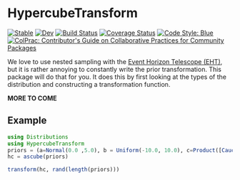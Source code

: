 # HypercubeTransform

[![Stable](https://img.shields.io/badge/docs-stable-blue.svg)](https://ptiede.github.io/HypercubeTransform.jl/stable)
[![Dev](https://img.shields.io/badge/docs-dev-blue.svg)](https://ptiede.github.io/HypercubeTransform.jl/dev)
[![Build Status](https://github.com/ptiede/HypercubeTransform.jl/workflows/CI/badge.svg)](https://github.com/ptiede/HypercubeTransform.jl/actions)
[![Coverage Status](https://coveralls.io/repos/github/ptiede/HypercubeTransform.jl/badge.svg?branch=main)](https://coveralls.io/github/ptiede/HypercubeTransform.jl?branch=main)
[![Code Style: Blue](https://img.shields.io/badge/code%20style-blue-4495d1.svg)](https://github.com/invenia/BlueStyle)
[![ColPrac: Contributor's Guide on Collaborative Practices for Community Packages](https://img.shields.io/badge/ColPrac-Contributor's%20Guide-blueviolet)](https://github.com/SciML/ColPrac)

We love to use nested sampling with the [Event Horizon Telescope (EHT)](http://eventhorizontelescope.org/), but it is rather annoying to constantly write the prior transformation. This package will do that for you. It does this by first looking at the types of the 
distribution and constructing a transformation function. 


**MORE TO COME**

## Example
```julia
using Distributions
using HypercubeTransform
priors = (a=Normal(0.0 ,5.0), b = Uniform(-10.0, 10.0), c=Product([Cauchy(), Gamma()]))
hc = ascube(priors)

transform(hc, rand(length(priors)))
```
